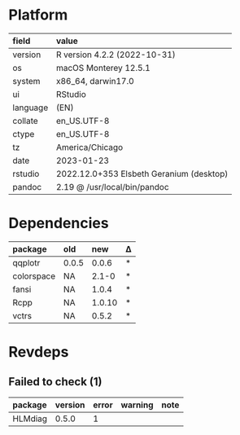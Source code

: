# Platform

|field    |value                                    |
|:--------|:----------------------------------------|
|version  |R version 4.2.2 (2022-10-31)             |
|os       |macOS Monterey 12.5.1                    |
|system   |x86_64, darwin17.0                       |
|ui       |RStudio                                  |
|language |(EN)                                     |
|collate  |en_US.UTF-8                              |
|ctype    |en_US.UTF-8                              |
|tz       |America/Chicago                          |
|date     |2023-01-23                               |
|rstudio  |2022.12.0+353 Elsbeth Geranium (desktop) |
|pandoc   |2.19 @ /usr/local/bin/pandoc             |

# Dependencies

|package    |old   |new    |Δ  |
|:----------|:-----|:------|:--|
|qqplotr    |0.0.5 |0.0.6  |*  |
|colorspace |NA    |2.1-0  |*  |
|fansi      |NA    |1.0.4  |*  |
|Rcpp       |NA    |1.0.10 |*  |
|vctrs      |NA    |0.5.2  |*  |

# Revdeps

## Failed to check (1)

|package |version |error |warning |note |
|:-------|:-------|:-----|:-------|:----|
|HLMdiag |0.5.0   |1     |        |     |

